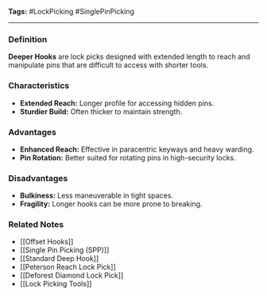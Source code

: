 **Tags:** #LockPicking #SinglePinPicking

---

### **Definition**

**Deeper Hooks** are lock picks designed with extended length to reach and manipulate pins that are difficult to access with shorter tools.

### **Characteristics**

- **Extended Reach:** Longer profile for accessing hidden pins.
- **Sturdier Build:** Often thicker to maintain strength.

### **Advantages**

- **Enhanced Reach:** Effective in paracentric keyways and heavy warding.
- **Pin Rotation:** Better suited for rotating pins in high-security locks.

### **Disadvantages**

- **Bulkiness:** Less maneuverable in tight spaces.
- **Fragility:** Longer hooks can be more prone to breaking.

### **Related Notes**

- [[Offset Hooks]]
- [[Single Pin Picking (SPP)]]
- [[Standard Deep Hook]]
- [[Peterson Reach Lock Pick]]
- [[Deforest Diamond Lock Pick]]
- [[Lock Picking Tools]]